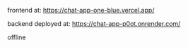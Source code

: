 frontend at: https://chat-app-one-blue.vercel.app/

backend deployed at: https://chat-app-p0ot.onrender.com/

offline
